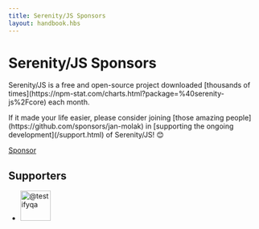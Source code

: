 ```yaml
---
title: Serenity/JS Sponsors
layout: handbook.hbs
---
```

# Serenity/JS Sponsors

<div class="pro-tip">
    <div class="icon"><i class="fab fa-github"></i></div>
    <div class="text">
        <p>
            Serenity/JS is a free and open-source project downloaded [thousands of times](https://npm-stat.com/charts.html?package=%40serenity-js%2Fcore) each month.
        </p>
        <p>
            If it made your life easier, please consider joining [those amazing people](https://github.com/sponsors/jan-molak) in [supporting the ongoing development](/support.html) of Serenity/JS! 😊
        </p>
        <p><a class="github-button" href="https://github.com/sponsors/jan-molak" data-icon="octicon-heart" data-size="large" aria-label="Sponsor @jan-molak on GitHub">Sponsor</a></p>
    </div>
</div>
    
    
## Supporters

<ul class="supporters">
    <li>
        <a href="https://github.com/testifyqa" target="_blank" title="@testifyqa"><img height="60" width="60" alt="@testifyqa" src="https://avatars0.githubusercontent.com/u/57488668?s=120&amp;v=4"></a>
    </li>
</ul>



